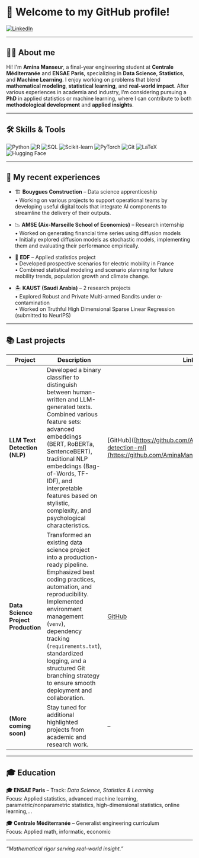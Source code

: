 # 👋 Welcome to my GitHub profile!

[![LinkedIn](https://img.shields.io/badge/LinkedIn-Amina%20Manseur-blue?logo=linkedin)](https://www.linkedin.com/in/amina-manseur/)
<!-- Ajoute d'autres badges si besoin -->

---

## 👩‍🎓 About me

Hi! I'm **Amina Manseur**, a final-year engineering student at **Centrale Méditerranée** and **ENSAE Paris**, specializing in **Data Science**, **Statistics**, and **Machine Learning**.
I enjoy working on problems that blend **mathematical modeling**, **statistical learning**, and **real-world impact**.
After various experiences in academia and industry, I'm considering pursuing a **PhD** in applied statistics or machine learning, where I can contribute to both **methodological development** and **applied insights**.

---

## 🛠️ Skills & Tools

![Python](https://img.shields.io/badge/Python-3776AB?logo=python&logoColor=white)
![R](https://img.shields.io/badge/R-276DC3?logo=r&logoColor=white)
![SQL](https://img.shields.io/badge/SQL-003B57?logo=postgresql&logoColor=white)
![Scikit-learn](https://img.shields.io/badge/scikit--learn-F7931E?logo=scikit-learn&logoColor=white)
![PyTorch](https://img.shields.io/badge/PyTorch-EE4C2C?logo=pytorch&logoColor=white)
![Git](https://img.shields.io/badge/Git-F05032?logo=git&logoColor=white)
![LaTeX](https://img.shields.io/badge/LaTeX-47A141?logo=latex&logoColor=white)
![Hugging Face](https://img.shields.io/badge/HuggingFace-transformers-yellow?logo=huggingface&logoColor=white)


---

## 🔎 My recent experiences

- 🏗️ **Bouygues Construction** – Data science apprenticeship  
   • Working on various projects to support operational teams by developing useful digital tools that integrate AI components to streamline the delivery of their outputs.

- 📉 **AMSE (Aix-Marseille School of Economics)** – Research internship  
  • Worked on generating financial time series using diffusion models  
  • Initially explored diffusion models as stochastic models, implementing them and evaluating their performance empirically.

- 🔌 **EDF** – Applied statistics project  
  • Developed prospective scenarios for electric mobility in France  
  • Combined statistical modeling and scenario planning for future mobility trends, population growth and climate change.

- 🏝️ **KAUST (Saudi Arabia)** – 2 research projects  
  • Explored Robust and Private Multi-armed Bandits under α-contamination  
  • Worked on Truthful High Dimensional Sparse Linear Regression (submitted to NeurIPS)

---

## 📚 Last projects

| Project | Description | Links |
|--------|-------------|-------|
| **LLM Text Detection (NLP)** | Developed a binary classifier to distinguish between human-written and LLM-generated texts. Combined various feature sets: advanced embeddings (BERT, RoBERTa, SentenceBERT), traditional NLP embeddings (Bag-of-Words, TF-IDF), and interpretable features based on stylistic, complexity, and psychological characteristics.| [GitHub]([https://github.com/AminaManseur29/summary-detection-ml](https://github.com/AminaManseur29/ENSAE_NLP_project) |
| **Data Science Project Production** | Transformed an existing data science project into a production-ready pipeline. Emphasized best coding practices, automation, and reproducibility. Implemented environment management (`venv`), dependency tracking (`requirements.txt`), standardized logging, and a structured Git branching strategy to ensure smooth deployment and collaboration. | [GitHub](https://github.com/AminaManseur29/Miseenprod_projet) |
| **(More coming soon)** | Stay tuned for additional highlighted projects from academic and research work. | – |

---

## 🎓 Education

**🎓 ENSAE Paris** – Track: *Data Science, Statistics & Learning*  
Focus: Applied statistics, advanced machine learning, parametric/nonparametric statistics, high-dimensional statistics, online learning,...

**🎓 Centrale Méditerranée** – Generalist engineering curriculum  
Focus: Applied math, informatic, economic


---

_“Mathematical rigor serving real-world insight.”_
